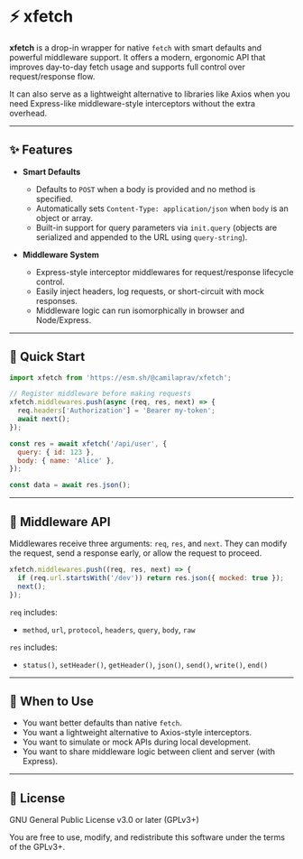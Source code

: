 # ⚡ xfetch

**xfetch** is a drop-in wrapper for native `fetch` with smart defaults and powerful middleware support. It offers a modern, ergonomic API that improves day-to-day fetch usage and supports full control over request/response flow.

It can also serve as a lightweight alternative to libraries like Axios when you need Express-like middleware-style interceptors without the extra overhead.

---

## ✨ Features

- **Smart Defaults**
  - Defaults to `POST` when a body is provided and no method is specified.
  - Automatically sets `Content-Type: application/json` when `body` is an object or array.
  - Built-in support for query parameters via `init.query` (objects are serialized and appended to the URL using `query-string`).

- **Middleware System**
  - Express-style interceptor middlewares for request/response lifecycle control.
  - Easily inject headers, log requests, or short-circuit with mock responses.
  - Middleware logic can run isomorphically in browser and Node/Express.

---

## 🚀 Quick Start

```js
import xfetch from 'https://esm.sh/@camilaprav/xfetch';

// Register middleware before making requests
xfetch.middlewares.push(async (req, res, next) => {
  req.headers['Authorization'] = 'Bearer my-token';
  await next();
});

const res = await xfetch('/api/user', {
  query: { id: 123 },
  body: { name: 'Alice' },
});

const data = await res.json();
```

---

## 🧩 Middleware API

Middlewares receive three arguments: `req`, `res`, and `next`.
They can modify the request, send a response early, or allow the request to proceed.

```js
xfetch.middlewares.push((req, res, next) => {
  if (req.url.startsWith('/dev')) return res.json({ mocked: true });
  next();
});
```

`req` includes:
- `method`, `url`, `protocol`, `headers`, `query`, `body`, `raw`

`res` includes:
- `status()`, `setHeader()`, `getHeader()`, `json()`, `send()`, `write()`, `end()`

---

## 🧠 When to Use

- You want better defaults than native `fetch`.
- You want a lightweight alternative to Axios-style interceptors.
- You want to simulate or mock APIs during local development.
- You want to share middleware logic between client and server (with Express).

---

## 📜 License

GNU General Public License v3.0 or later (GPLv3+)

You are free to use, modify, and redistribute this software under the terms of the GPLv3+.
